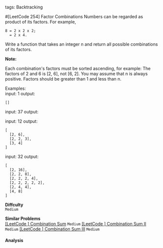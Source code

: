 tags: Backtracking

#[LeetCode 254] Factor Combinations
Numbers can be regarded as product of its factors. For example,

    8 = 2 x 2 x 2;
      = 2 x 4.

Write a function that takes an integer n and return all possible combinations of its factors.

**Note:**

Each combination's factors must be sorted ascending, for example: The factors of 2 and 6 is [2, 6], not [6, 2].
You may assume that n is always positive.
Factors should be greater than 1 and less than n.
 

Examples:  
input: 1
output: 

    []

input: 37
output: 

    

input: 12
output:

    [
      [2, 6],
      [2, 2, 3],
      [3, 4]
    ]

input: 32
output:

    [
      [2, 16],
      [2, 2, 8],
      [2, 2, 2, 4],
      [2, 2, 2, 2, 2],
      [2, 4, 4],
      [4, 8]
    ]


**Diffculty**  
`Medium`

**Similar Problems**  
[[LeetCode ] Combination Sum]() `Medium`
[[LeetCode ] Combination Sum II]() `Medium`
[[LeetCode ] Combination Sum III]() `Medium`


#### Analysis





